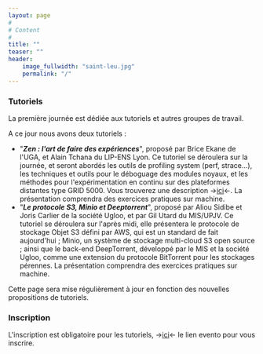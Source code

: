 ```yaml
---
layout: page
#
# Content
#
title: ""
teaser: ""
header:
    image_fullwidth: "saint-leu.jpg"
    permalink: "/"
---
```



### **Tutoriels**

La première journée est dédiée aux tutoriels et autres groupes de travail. 

A ce jour nous avons deux tutoriels : 
  - "***Zen : l'art de faire des expériences***", proposé par Brice Ekane de l'UGA, et Alain Tchana du LIP-ENS Lyon. Ce tutoriel se déroulera sur la journée, et seront abordés les outils de profiling system (perf, strace...), les techniques et outils pour le déboguage des modules noyaux, et les méthodes pour l'expérimentation en continu sur des plateformes distantes type GRID 5000. Vous trouverez une description ->[ici](/images/zen-2022.pdf)<-. La présentation comprendra des exercices pratiques sur machine.
  - "***Le protocole S3, Minio et Deeptorrent***", proposé par Aliou Sidibe et Joris Carlier de la société Ugloo, et par Gil Utard du MIS/UPJV. Ce tutoriel se déroulera sur l'après midi, elle présentera le protocole de stockage Objet S3 défini par AWS, qui est un standard de fait aujourd'hui ; Minio, un système de stockage multi-cloud S3 open source ; ainsi que le back-end DeepTorrent, développé par le MIS et la société Ugloo, comme une extension du protocole BitTorrent pour les stockages pérennes. La présentation comprendra des exercices pratiques sur machine.

Cette page sera mise régulièrement à jour en fonction des nouvelles propositions de tutoriels.

### **Inscription**

L'inscription est obligatoire pour les tutoriels, ->[ici](https://evento.renater.fr/survey/participation-a-un-tutoriel-compas-2022-v0tkwiyq)<- le lien evento pour vous inscrire.
